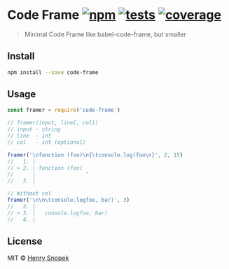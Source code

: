# Code Frame [![npm](https://img.shields.io/npm/v/code-frame.svg?style=flat-square)](https://npmjs.com/package/code-frame) [![tests](https://img.shields.io/travis/hhsnopek/code-frame.svg?style=flat-square)](https://travis-ci.org/hhsnopek/code-frame?branch=master) [![coverage](https://img.shields.io/coveralls/hhsnopek/code-frame.svg?style=flat-square)](https://coveralls.io/r/hhsnopek/code-frame?branch=master)
> Minimal Code Frame like babel-code-frame, but smaller

## Install
```bash
npm install --save code-frame
```

## Usage
```javascript
const framer = require('code-frame')

// framer(input, line[, col])
// input - string
// line  - int
// col   - int (optional)

framer('\nfunction (foo)\n{\tconsole.log(foo\n}', 2, 15)
//   1. |
// > 2. | function (foo)
//      |                ^
//   3. |

// Without col
framer('\n\n\tconsole.logfoo, bar)', 3)
//   2. |
// > 3. |   console.logfoo, bar)
//   4. |
```

## License
MIT © [Henry Snopek](https://hhsnopek.com)

